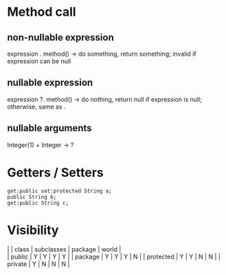# Method call
## non-nullable expression
expression . method()  -> do something, return something; invalid if expression can be null

## nullable expression
expression ?. method() -> do nothing, return null if expression is null; otherwise, same as . 

## nullable arguments
Integer(1) + Integer   -> ?

# Getters / Setters
    get:public set:protected String a;
    public String b;
    get:public String c;

# Visibility
|           | class | subclasses | package | world |  
| public    | Y     | Y          | Y       | Y     |
| package   | Y     | Y          | Y       | N     |
| protected | Y     | Y          | N       | N     |
| private   | Y     | N          | N       | N     |
